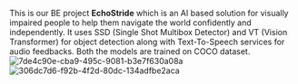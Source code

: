 This is our BE project **EchoStride** which is an AI based solution for visually impaired people to help them navigate the world confidently and independently. It uses SSD (Single Shot Multibox Detector) and VT (Vision Transformer) for object detection along with Text-To-Speech services for audio feedbacks. Both the models are trained on COCO dataset.
![7de4c90e-cba9-495c-9081-b3e7f630a08a](https://github.com/user-attachments/assets/93bee025-3d41-4b7c-bb5b-2cf66ac1d0d3)
![306dc7d6-f92b-4f2d-80dc-134adfbe2aca](https://github.com/user-attachments/assets/5d3f402f-4120-42b5-a81a-4a2b450c5426)
